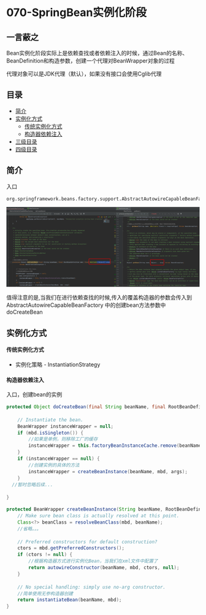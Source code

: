 # 070-SpringBean实例化阶段

## 一言蔽之

Bean实例化阶段实际上是依赖查找或者依赖注入的时候，通过Bean的名称、BeanDefinition和构造参数，创建一个代理对BeanWrapper对象的过程

代理对象可以是JDK代理（默认），如果没有接口会使用Cglib代理

## 目录

- [简介](#简介)
- [实例化方式](#实例化方式)
  - [传统实例化方式](#传统实例化方式)
  - [构造器依赖注入](#构造器依赖注入)
- [三级目录](#三级目录)
- [四级目录](#四级目录)

## 简介

入口

```
org.springframework.beans.factory.support.AbstractAutowireCapableBeanFactory#doCreateBean
```

![image-20201124195605080](../../assets/image-20201124195605080.png)

值得注意的是,当我们在进行依赖查找的时候,传入的覆盖构造器的参数会传入到AbstractAutowireCapableBeanFactory 中的创建bean方法参数中doCreateBean

## 实例化方式

#### 传统实例化方式

- 实例化策略 - InstantiationStrategy

#### 构造器依赖注入

入口，创建bean的实例

```java
protected Object doCreateBean(final String beanName, final RootBeanDefinition mbd, final @Nullable Object[] args) throws BeanCreationException {

    // Instantiate the bean.
    BeanWrapper instanceWrapper = null;
    if (mbd.isSingleton()) {
        //如果是单例，则移除工厂的缓存
        instanceWrapper = this.factoryBeanInstanceCache.remove(beanName);
    }
    if (instanceWrapper == null) {
        //创建实例的具体的方法
        instanceWrapper = createBeanInstance(beanName, mbd, args);
    }
  //暂时忽略后续...

}
```

```java
protected BeanWrapper createBeanInstance(String beanName, RootBeanDefinition mbd, @Nullable Object[] args) {
    // Make sure bean class is actually resolved at this point.
    Class<?> beanClass = resolveBeanClass(mbd, beanName);
	//省略。。。
		
    // Preferred constructors for default construction?
    ctors = mbd.getPreferredConstructors();
    if (ctors != null) {
        //根据构造器方式进行实例化Bean，当我们在xml文件中配置了
        return autowireConstructor(beanName, mbd, ctors, null);
    }
		
    // No special handling: simply use no-arg constructor.
    //简单使用无参构造器创建
    return instantiateBean(beanName, mbd);
}
```



